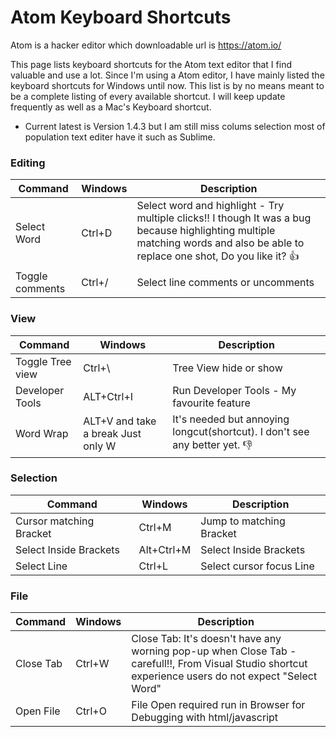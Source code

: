 # Atom Keyboard Shortcuts

Atom is a hacker editor which downloadable url is https://atom.io/ 

This page lists keyboard shortcuts for the Atom text editor that I find valuable and use a lot. Since I'm using a Atom editor, I have mainly listed the keyboard shortcuts for Windows until now. This list is by no means meant to be a complete listing of every available
shortcut. I will keep update frequently as well as a Mac's Keyboard shortcut.

 * Current latest is Version 1.4.3 but I am still miss colums selection most of population text editer have it such as Sublime.

### Editing

| Command | Windows | Description |
| --- | --- | --- |
| Select Word | Ctrl+D | Select word and highlight - Try multiple clicks!! I though It was a bug because highlighting multiple matching words and also be able to replace one shot, Do you like it? :+1: |
| Toggle comments | Ctrl+/ | Select line comments or uncomments |


### View
| Command | Windows | Description |
| --- | --- | --- |
| Toggle Tree view | Ctrl+\ | Tree View hide or show  |
| Developer Tools | ALT+Ctrl+I | Run Developer Tools - My favourite feature |
| Word Wrap | ALT+V and take a break Just only W | It's needed but annoying longcut(shortcut). I don't see any better yet. :-1: |


### Selection
| Command | Windows | Description |
| --- | --- | --- |
| Cursor matching Bracket | Ctrl+M | Jump to matching Bracket  |
| Select Inside Brackets | Alt+Ctrl+M | Select Inside Brackets  |
| Select Line | Ctrl+L | Select cursor focus Line  |


### File
| Command | Windows | Description |
| --- | --- | --- |
| Close Tab | Ctrl+W | Close Tab: It's doesn't have any worning pop-up when Close Tab - carefull!!, From Visual Studio shortcut experience users do not expect "Select Word" |
| Open File | Ctrl+O | File Open required run in Browser for Debugging with html/javascript  |
